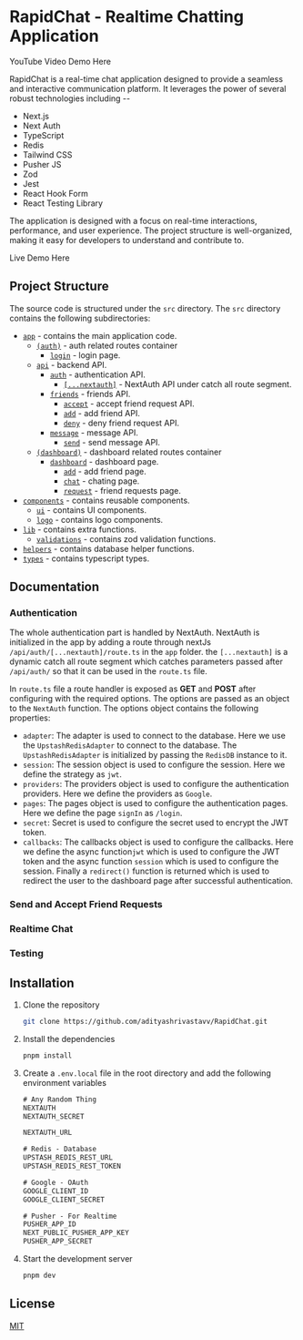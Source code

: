# RapidChat - Realtime Chatting Application

YouTube Video Demo Here

RapidChat is a real-time chat application designed to provide a seamless and interactive communication platform. It leverages the power of several robust technologies including --

- Next.js
- Next Auth
- TypeScript
- Redis
- Tailwind CSS
- Pusher JS
- Zod
- Jest
- React Hook Form
- React Testing Library

The application is designed with a focus on real-time interactions, performance, and user experience. The project structure is well-organized, making it easy for developers to understand and contribute to.

Live Demo Here

## Project Structure

The source code is structured under the `src` directory. The `src` directory contains the following subdirectories:

- [`app`](./app/) - contains the main application code.
  - [`(auth)`](./app/(auth)/) - auth related routes container
    - [`login`](./app/(auth)/login/) - login page.
  - [`api`](./app/api/) - backend API.
    - [`auth`](./app/api/auth/) - authentication API.
      - [`[...nextauth]`](./app/api/auth/[...nextauth]/) - NextAuth API under catch all route segment.
    - [`friends`](./app/api/friends/) - friends API.
      - [`accept`](./app/api/friends/accept/) - accept friend request API.
      - [`add`](./app/api/friends/add/) - add friend API.
      - [`deny`](./app/api/friends/deny/) - deny friend request API.
    - [`message`](./app/api/message/) - message API.
      - [`send`](./app/api/message/send/) - send message API.
  - [`(dashboard)`](./app/(dashboard)/) - dashboard related routes container
    - [`dashboard`](./app/(dashboard)/) - dashboard page.
      - [`add`](./app/(dashboard)/dashboard/add) - add friend page.
      - [`chat`](./app/(dashboard)/dashboard/chat) - chating page.
      - [`request`](./app/(dashboard)/dashboard/requests) - friend requests page.
- [`components`](./components/) - contains reusable components.
  - [`ui`](./components/ui/) - contains UI components.
  - [`logo`](./components/logo/) - contains logo components.
- [`lib`](./lib/) - contains extra functions.
  - [`validations`](./lib/validations/) - contains zod validation functions.
- [`helpers`](./helpers/) - contains database helper functions.
- [`types`](./types/) - contains typescript types.

## Documentation

### Authentication

The whole authentication part is handled by NextAuth. NextAuth is initialized in the app by adding a route through nextJs `/api/auth/[...nextauth]/route.ts` in the `app` folder. the `[...nextauth]` is a dynamic catch all route segment which catches parameters passed after `/api/auth/` so that it can be used in the `route.ts` file.

In `route.ts` file a route handler is exposed as **GET** and **POST** after configuring with the required options. The options are passed as an object to the `NextAuth` function. The options object contains the following properties:

- `adapter`: The adapter is used to connect to the database. Here we use the `UpstashRedisAdapter` to connect to the database. The `UpstashRedisAdapter` is initialized by passing the `RedisDB` instance to it.
- `session`: The session object is used to configure the session. Here we define the strategy as `jwt`.
- `providers`: The providers object is used to configure the authentication providers. Here we define the providers as `Google`.
- `pages`: The pages object is used to configure the authentication pages. Here we define the page `signIn` as `/login`.
- `secret`: Secret is used to configure the secret used to encrypt the JWT token.
- `callbacks`: The callbacks object is used to configure the callbacks. Here we define the async function`jwt` which is used to configure the JWT token and the async function `session` which is used to configure the session. Finally a `redirect()` function is returned which is used to redirect the user to the dashboard page after successful authentication.

### Send and Accept Friend Requests

### Realtime Chat

### Testing

## Installation

1. Clone the repository

   ```bash
   git clone https://github.com/adityashrivastavv/RapidChat.git
   ```

2. Install the dependencies

   ```bash
   pnpm install
   ```

3. Create a `.env.local` file in the root directory and add the following environment variables

   ```txt
   # Any Random Thing
   NEXTAUTH
   NEXTAUTH_SECRET

   NEXTAUTH_URL

   # Redis - Database
   UPSTASH_REDIS_REST_URL
   UPSTASH_REDIS_REST_TOKEN

   # Google - OAuth
   GOOGLE_CLIENT_ID
   GOOGLE_CLIENT_SECRET

   # Pusher - For Realtime
   PUSHER_APP_ID
   NEXT_PUBLIC_PUSHER_APP_KEY
   PUSHER_APP_SECRET
   ```

4. Start the development server

   ```bash
   pnpm dev
   ```

## License

[MIT](https://choosealicense.com/licenses/mit/)
